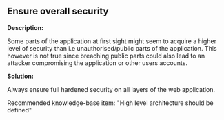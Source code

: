 
Ensure overall security
-------

**Description:**

Some parts of the application at first sight might seem to acquire a higher level of 
security than i.e unauthorised/public parts of the application. 
This however is not true since breaching public parts could also lead to an attacker 
compromising the application or other users accounts.

**Solution:**

Always ensure full hardened security on all layers of the web application.

Recommended knowledge-base item:
"High level architecture should be defined"	